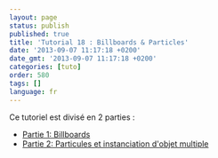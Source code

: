 ```yaml
---
layout: page
status: publish
published: true
title: 'Tutorial 18 : Billboards & Particles'
date: '2013-09-07 11:17:18 +0200'
date_gmt: '2013-09-07 11:17:18 +0200'
categories: [tuto]
order: 580
tags: []
language: fr
---
```

Ce tutoriel est divisé en 2 parties :

- [Partie 1: Billboards](./billboards)
- [Partie 2: Particules et instanciation d'objet multiple](./particles-instancing)
